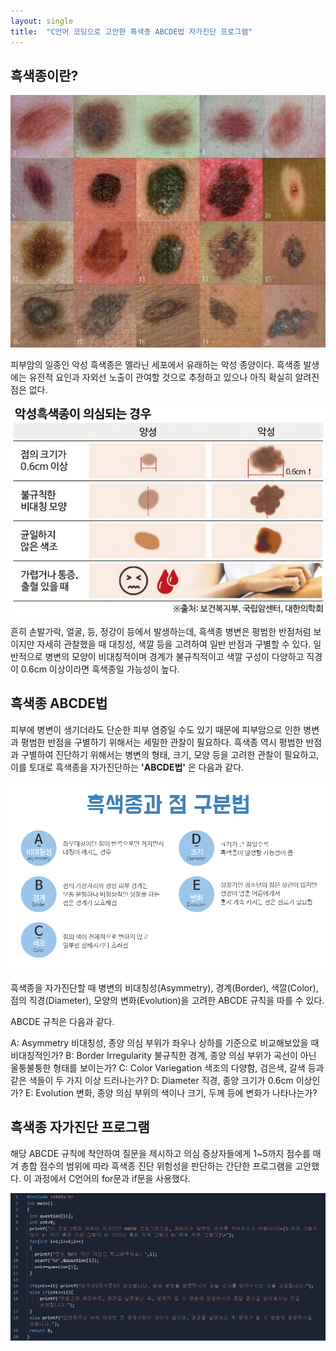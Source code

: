 ```yaml
---
layout: single
title:  "C언어 코딩으로 고안한 흑색종 ABCDE법 자가진단 프로그램"
---
```



## 흑색종이란?
![m1](/assets/images/m1.jpg)

피부암의 일종인 악성 흑색종은 멜라닌 세포에서 유래하는 악성 종양이다. 흑색종 발생에는 유전적 요인과 자외선 노출이 관여할 것으로 추정하고 있으나 아직 확실히 알려진 점은 없다.

![melanoma](/assets/images/melanoma.png)

흔히 손발가락, 얼굴, 등, 정강이 등에서 발생하는데, 흑색종 병변은 평범한 반점처럼 보이지만 자세히 관찰했을 때 대칭성, 색깔 등을 고려하여 일반 반점과 구별할 수 있다. 일반적으로 병변의 모양이 비대칭적이며 경계가 불규칙적이고 색깔 구성이 다양하고 직경이 0.6cm 이상이라면 흑색종일 가능성이 높다.

## 흑색종 ABCDE법
피부에 병변이 생기더라도 단순한 피부 염증일 수도 있기 때문에 피부암으로 인한 병변과 평범한 반점을 구별하기 위해서는 세밀한 관찰이 필요하다. 흑색종 역시 평범한 반점과 구별하여 진단하기 위해서는 병변의 형태, 크기, 모양 등을 고려한 관찰이 필요하고, 이를 토대로 흑색종을 자가진단하는 **'ABCDE법'** 은 다음과 같다.

![ABCDE](/assets/images/ABCDE.png)

흑색종을 자가진단할 때 병변의 비대칭성(Asymmetry), 경계(Border), 색깔(Color), 점의 직경(Diameter), 모양의 변화(Evolution)을 고려한 ABCDE 규칙을 따를 수 있다.

ABCDE 규칙은 다음과 같다.

A: Asymmetry 비대칭성, 종양 의심 부위가 좌우나 상하를 기준으로 비교해보았을 때 비대칭적인가?
B: Border Irregularity 불규칙한 경계, 종양 의심 부위가 곡선이 아닌 울퉁불퉁한 형태를 보이는가?
C: Color Variegation 색조의 다양함, 검은색, 갈색 등과 같은 색들이 두 가지 이상 드러나는가?
D: Diameter 직경, 종양 크기가 0.6cm 이상인가?
E: Evolution 변화, 종양 의심 부위의 색이나 크기, 두께 등에 변화가 나타나는가?

## 흑색종 자가진단 프로그램
해당 ABCDE 규칙에 착안하여 질문을 제시하고 의심 증상자들에게 1~5까지 점수를 매겨 총합 점수의 범위에 따라 흑색종 진단 위험성을 판단하는 간단한 프로그램을 고안했다. 이 과정에서 C언어의 for문과 if문을 사용했다.

![code](/assets/images/code.PNG)
